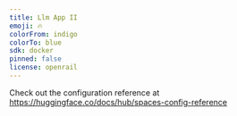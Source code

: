 ```yaml
---
title: Llm App II
emoji: 🔥
colorFrom: indigo
colorTo: blue
sdk: docker
pinned: false
license: openrail
---
```


Check out the configuration reference at https://huggingface.co/docs/hub/spaces-config-reference
